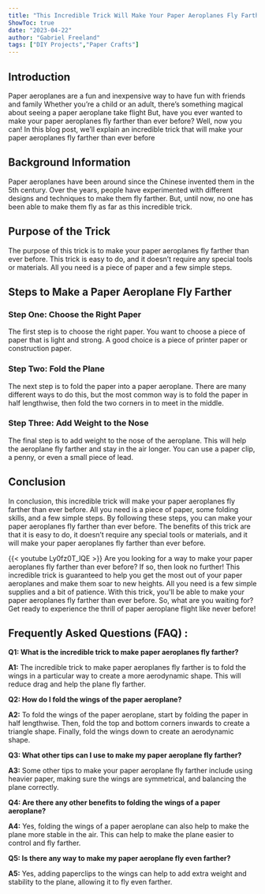 ```yaml
---
title: "This Incredible Trick Will Make Your Paper Aeroplanes Fly Farther Than Ever Before!"
ShowToc: true 
date: "2023-04-22"
author: "Gabriel Freeland" 
tags: ["DIY Projects","Paper Crafts"]
---
```

## Introduction

Paper aeroplanes are a fun and inexpensive way to have fun with friends and family Whether you’re a child or an adult, there’s something magical about seeing a paper aeroplane take flight But, have you ever wanted to make your paper aeroplanes fly farther than ever before? Well, now you can! In this blog post, we’ll explain an incredible trick that will make your paper aeroplanes fly farther than ever before 

## Background Information

Paper aeroplanes have been around since the Chinese invented them in the 5th century. Over the years, people have experimented with different designs and techniques to make them fly farther. But, until now, no one has been able to make them fly as far as this incredible trick. 

## Purpose of the Trick

The purpose of this trick is to make your paper aeroplanes fly farther than ever before. This trick is easy to do, and it doesn’t require any special tools or materials. All you need is a piece of paper and a few simple steps. 

## Steps to Make a Paper Aeroplane Fly Farther

### Step One: Choose the Right Paper

The first step is to choose the right paper. You want to choose a piece of paper that is light and strong. A good choice is a piece of printer paper or construction paper. 

### Step Two: Fold the Plane

The next step is to fold the paper into a paper aeroplane. There are many different ways to do this, but the most common way is to fold the paper in half lengthwise, then fold the two corners in to meet in the middle. 

### Step Three: Add Weight to the Nose

The final step is to add weight to the nose of the aeroplane. This will help the aeroplane fly farther and stay in the air longer. You can use a paper clip, a penny, or even a small piece of lead. 

## Conclusion

In conclusion, this incredible trick will make your paper aeroplanes fly farther than ever before. All you need is a piece of paper, some folding skills, and a few simple steps. By following these steps, you can make your paper aeroplanes fly farther than ever before. The benefits of this trick are that it is easy to do, it doesn’t require any special tools or materials, and it will make your paper aeroplanes fly farther than ever before.

{{< youtube Ly0fz0T_lQE >}} 
Are you looking for a way to make your paper aeroplanes fly farther than ever before? If so, then look no further! This incredible trick is guaranteed to help you get the most out of your paper aeroplanes and make them soar to new heights. All you need is a few simple supplies and a bit of patience. With this trick, you'll be able to make your paper aeroplanes fly farther than ever before. So, what are you waiting for? Get ready to experience the thrill of paper aeroplane flight like never before!

## Frequently Asked Questions (FAQ) :
**Q1: What is the incredible trick to make paper aeroplanes fly farther?**

**A1:** The incredible trick to make paper aeroplanes fly farther is to fold the wings in a particular way to create a more aerodynamic shape. This will reduce drag and help the plane fly farther. 

**Q2: How do I fold the wings of the paper aeroplane?**

**A2:** To fold the wings of the paper aeroplane, start by folding the paper in half lengthwise. Then, fold the top and bottom corners inwards to create a triangle shape. Finally, fold the wings down to create an aerodynamic shape. 

**Q3: What other tips can I use to make my paper aeroplane fly farther?**

**A3:** Some other tips to make your paper aeroplane fly farther include using heavier paper, making sure the wings are symmetrical, and balancing the plane correctly. 

**Q4: Are there any other benefits to folding the wings of a paper aeroplane?**

**A4:** Yes, folding the wings of a paper aeroplane can also help to make the plane more stable in the air. This can help to make the plane easier to control and fly farther. 

**Q5: Is there any way to make my paper aeroplane fly even farther?**

**A5:** Yes, adding paperclips to the wings can help to add extra weight and stability to the plane, allowing it to fly even farther.



